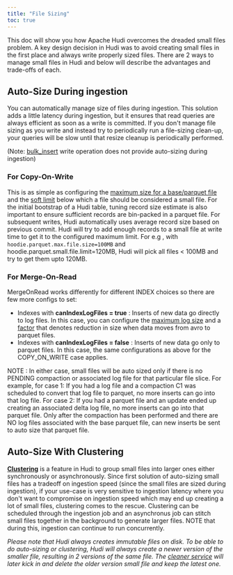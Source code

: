 ```yaml
---
title: "File Sizing"
toc: true
---
```


This doc will show you how Apache Hudi overcomes the dreaded small files problem. A key design decision in Hudi was to 
avoid creating small files in the first place and always write properly sized files. 
There are 2 ways to manage small files in Hudi and below will describe the advantages and trade-offs of each.

## Auto-Size During ingestion

You can automatically manage size of files during ingestion. This solution adds a little latency during ingestion, but
it ensures that read queries are always efficient as soon as a write is committed. If you don't 
manage file sizing as you write and instead try to periodically run a file-sizing clean-up, your queries will be slow until that resize cleanup is periodically performed.
 
(Note: [bulk_insert](/docs/write_operations) write operation does not provide auto-sizing during ingestion)

### For Copy-On-Write 
This is as simple as configuring the [maximum size for a base/parquet file](/docs/configurations#hoodieparquetmaxfilesize) 
and the [soft limit](/docs/configurations#hoodieparquetsmallfilelimit) below which a file should 
be considered a small file. For the initial bootstrap of a Hudi table, tuning record size estimate is also important to 
ensure sufficient records are bin-packed in a parquet file. For subsequent writes, Hudi automatically uses average 
record size based on previous commit. Hudi will try to add enough records to a small file at write time to get it to the 
configured maximum limit. For e.g , with `hoodie.parquet.max.file.size=100MB` and hoodie.parquet.small.file.limit=120MB, Hudi will pick all 
files < 100MB and try to get them upto 120MB.

### For Merge-On-Read 
MergeOnRead works differently for different INDEX choices so there are few more configs to set:  

- Indexes with **canIndexLogFiles = true** : Inserts of new data go directly to log files. In this case, you can 
configure the [maximum log size](/docs/configurations#hoodielogfilemaxsize) and a 
[factor](/docs/configurations#hoodielogfiletoparquetcompressionratio) that denotes reduction in 
size when data moves from avro to parquet files.
- Indexes with **canIndexLogFiles = false** : Inserts of new data go only to parquet files. In this case, the 
same configurations as above for the COPY_ON_WRITE case applies.

NOTE : In either case, small files will be auto sized only if there is no PENDING compaction or associated log file for 
that particular file slice. For example, for case 1: If you had a log file and a compaction C1 was scheduled to convert 
that log file to parquet, no more inserts can go into that log file. For case 2: If you had a parquet file and an update 
ended up creating an associated delta log file, no more inserts can go into that parquet file. Only after the compaction 
has been performed and there are NO log files associated with the base parquet file, can new inserts be sent to auto size that parquet file.

## Auto-Size With Clustering
**[Clustering](/docs/clustering)** is a feature in Hudi to group 
small files into larger ones either synchronously or asynchronously. Since first solution of auto-sizing small files has 
a tradeoff on ingestion speed (since the small files are sized during ingestion), if your use-case is very sensitive to 
ingestion latency where you don't want to compromise on ingestion speed which may end up creating a lot of small files, 
clustering comes to the rescue. Clustering can be scheduled through the ingestion job and an asynchronus job can stitch 
small files together in the background to generate larger files. NOTE that during this, ingestion can continue to run concurrently.

*Please note that Hudi always creates immutable files on disk. To be able to do auto-sizing or clustering, Hudi will 
always create a newer version of the smaller file, resulting in 2 versions of the same file. 
The [cleaner service](/docs/hoodie_cleaner) will later kick in and delete the older version small file and keep the latest one.*
